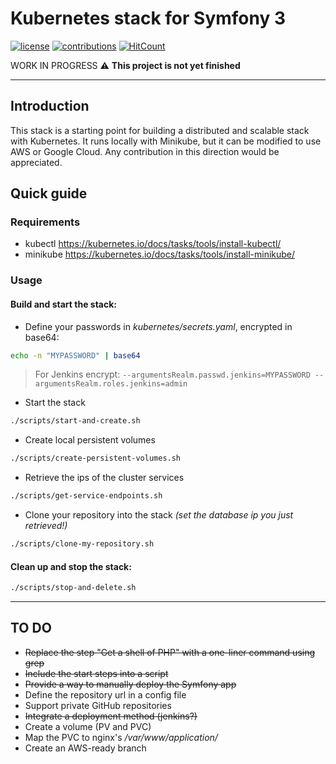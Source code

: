 # Kubernetes stack for Symfony 3

[![license](https://img.shields.io/github/license/mashape/apistatus.svg?style=flat-square)](LICENSE)
[![contributions](https://img.shields.io/badge/contributions-welcome-brightgreen.svg?style=flat-square)](https://github.com/carlosas/kubernetes-for-symfony/issues)
[![HitCount](http://hits.dwyl.com/carlosas/kubernetes-for-symfony.svg)](README.md)

WORK IN PROGRESS :warning: **This project is not yet finished**

---

## Introduction

This stack is a starting point for building a distributed and scalable stack with Kubernetes. It runs locally with Minikube, but it can be modified to use AWS or Google Cloud. Any contribution in this direction would be appreciated.

## Quick guide

### Requirements

* kubectl https://kubernetes.io/docs/tasks/tools/install-kubectl/
* minikube https://kubernetes.io/docs/tasks/tools/install-minikube/

### Usage

#### Build and start the stack:

* Define your passwords in *kubernetes/secrets.yaml*, encrypted in base64:

```sh
echo -n "MYPASSWORD" | base64
```

> For Jenkins encrypt: `--argumentsRealm.passwd.jenkins=MYPASSWORD --argumentsRealm.roles.jenkins=admin`

* Start the stack

```sh
./scripts/start-and-create.sh
```

* Create local persistent volumes

```sh
./scripts/create-persistent-volumes.sh
```

* Retrieve the ips of the cluster services

```sh
./scripts/get-service-endpoints.sh
```

* Clone your repository into the stack *(set the database ip you just retrieved!)*

```sh
./scripts/clone-my-repository.sh
```

#### Clean up and stop the stack:

```sh
./scripts/stop-and-delete.sh
```

---

## TO DO

* ~~Replace the step "Get a shell of PHP" with a one-liner command using grep~~
* ~~Include the start steps into a script~~
* ~~Provide a way to manually deploy the Symfony app~~
* Define the repository url in a config file
* Support private GitHub repositories
* ~~Integrate a deployment method (jenkins?)~~
* Create a volume (PV and PVC)
* Map the PVC to nginx's */var/www/application/*
* Create an AWS-ready branch
